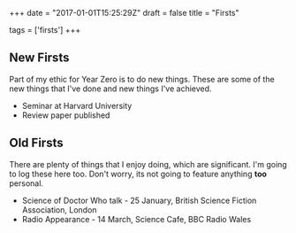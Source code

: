 +++
date = "2017-01-01T15:25:29Z"
draft = false
title = "Firsts"

tags = ['firsts']
+++

## New Firsts

Part of my ethic for Year Zero is to do new things. These are some of the new things that I've done and new things I've achieved.

<ul>
<li><i class="fa fa-angle-right" aria-hidden="true"></i> Seminar at Harvard University</li>
<li><i class="fa fa-angle-right" aria-hidden="true"></i> Review paper published</li>
</ul>

## Old Firsts

There are plenty of things that I enjoy doing, which are significant. I'm going to log these here too. Don't worry, its not going to feature anything **too** personal.

<ul>
<li><i class="fa fa-angle-right" aria-hidden="true"></i> Science of Doctor Who talk - 25 January, British Science Fiction Association, London</li>
<li><i class="fa fa-angle-right" aria-hidden="true"></i> Radio Appearance - 14 March, Science Cafe, BBC Radio Wales</li>
</ul>
